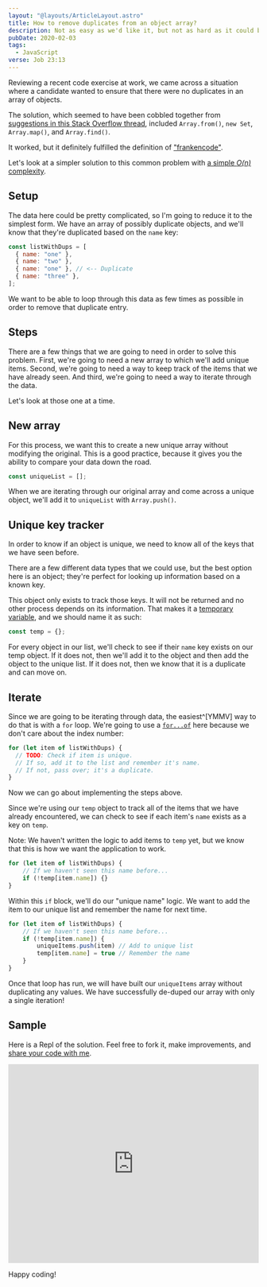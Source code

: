 ```yaml
---
layout: "@layouts/ArticleLayout.astro"
title: How to remove duplicates from an object array?
description: Not as easy as we'd like it, but not as hard as it could be
pubDate: 2020-02-03
tags:
  - JavaScript
verse: Job 23:13
---
```


Reviewing a recent code exercise at work, we came across a situation where a candidate wanted to ensure that there were no duplicates in an array of objects.

The solution, which seemed to have been cobbled together from [suggestions in this Stack Overflow thread](https://stackoverflow.com/questions/2218999/remove-duplicates-from-an-array-of-objects-in-javascript), included `Array.from()`, `new Set`, `Array.map()`, and `Array.find()`.

It worked, but it definitely fulfilled the definition of ["frankencode"](https://www.urbandictionary.com/define.php?term=Frankencode).

Let's look at a simpler solution to this common problem with [a simple _O(n)_ complexity](https://en.wikipedia.org/wiki/Big_O_notation).

## Setup

The data here could be pretty complicated, so I'm going to reduce it to the simplest form. We have an array of possibly duplicate objects, and we'll know that they're duplicated based on the `name` key:

```js
const listWithDups = [
  { name: "one" },
  { name: "two" },
  { name: "one" }, // <-- Duplicate
  { name: "three" },
];
```

We want to be able to loop through this data as few times as possible in order to remove that duplicate entry.

## Steps

There are a few things that we are going to need in order to solve this problem. First, we're going to need a new array to which we'll add unique items. Second, we're going to need a way to keep track of the items that we have already seen. And third, we're going to need a way to iterate through the data.

Let's look at those one at a time.

## New array

For this process, we want this to create a new unique array without modifying the original. This is a good practice, because it gives you the ability to compare your data down the road.

```js
const uniqueList = [];
```

When we are iterating through our original array and come across a unique object, we'll add it to `uniqueList` with `Array.push()`.

## Unique key tracker

In order to know if an object is unique, we need to know all of the keys that we have seen before.

There are a few different data types that we could use, but the best option here is an object; they're perfect for looking up information based on a known key.

This object only exists to track those keys. It will not be returned and no other process depends on its information. That makes it a [temporary variable](https://en.wikipedia.org/wiki/Temporary_variable), and we should name it as such:

```js
const temp = {};
```

For every object in our list, we'll check to see if their `name` key exists on our temp object. If it does not, then we'll add it to the object and then add the object to the unique list. If it does not, then we know that it is a duplicate and can move on.

## Iterate

Since we are going to be iterating through data, the easiest^[YMMV] way to do that is with a `for` loop. We're going to use a [`for...of`](https://developer.mozilla.org/en-US/docs/Web/JavaScript/Reference/Statements/for...of) here because we don't care about the index number:

```js
for (let item of listWithDups) {
  // TODO: Check if item is unique.
  // If so, add it to the list and remember it's name.
  // If not, pass over; it's a duplicate.
}
```

Now we can go about implementing the steps above.

Since we're using our `temp` object to track all of the items that we have already encountered, we can check to see if each item's `name` exists as a key on `temp`.

Note: We haven't written the logic to add items to `temp` yet, but we know that this is how we want the application to work.

<!-- ```js/2 -->
```js
for (let item of listWithDups) {
    // If we haven't seen this name before...
    if (!temp[item.name]) {}
}
```

Within this `if` block, we'll do our "unique name" logic. We want to add the item to our unique list and remember the name for next time.

<!-- ```js/3-4 -->
```js
for (let item of listWithDups) {
    // If we haven't seen this name before...
    if (!temp[item.name]) {
        uniqueItems.push(item) // Add to unique list
        temp[item.name] = true // Remember the name
    }
}
```

Once that loop has run, we will have built our `uniqueItems` array without duplicating any values. We have successfully de-duped our array with only a single iteration!

## Sample

Here is a Repl of the solution. Feel free to fork it, make improvements, and [share your code with me](#comment-link).

<iframe height="400px" width="100%" src="https://repl.it/@SeanMcP/Unique-items-in-array?lite=true" scrolling="no" frameborder="no" allowtransparency="true" allowfullscreen="true" sandbox="allow-forms allow-pointer-lock allow-popups allow-same-origin allow-scripts allow-modals"></iframe>

Happy coding!
